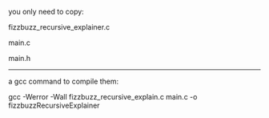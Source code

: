 you only need to copy:

fizzbuzz_recursive_explainer.c

main.c

main.h


- - - - - -  -
a gcc command to compile them:

gcc -Werror -Wall fizzbuzz_recursive_explain.c main.c -o fizzbuzzRecursiveExplainer
